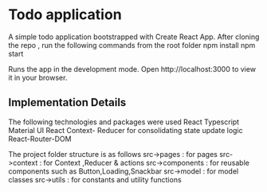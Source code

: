 # Todo application

A simple todo application bootstrapped with Create React App.
After cloning the repo , run the following commands from the root folder 
npm install
npm start

Runs the app in the development mode.
Open http://localhost:3000 to view it in your browser.


## Implementation Details

The following technologies and packages were used
React
Typescript
Material UI
React Context- Reducer for consolidating state update logic
React-Router-DOM

The project folder structure is as follows
src->pages : for pages
src->context : for Context ,Reducer & actions
src->components : for reusable components such as Button,Loading,Snackbar
src->model : for model classes
src->utils : for constants and utility functions













